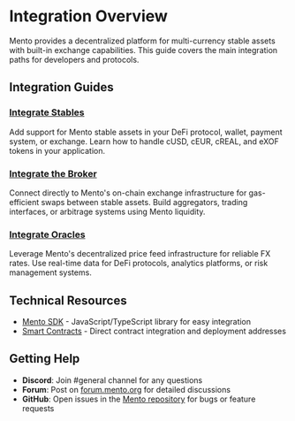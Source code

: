 # Integration Overview

Mento provides a decentralized platform for multi-currency stable assets with built-in exchange capabilities. This guide covers the main integration paths for developers and protocols.

## Integration Guides

### [Integrate Stables](integrate-stables.md)

Add support for Mento stable assets in your DeFi protocol, wallet, payment system, or exchange. Learn how to handle cUSD, cEUR, cREAL, and eXOF tokens in your application.

### [Integrate the Broker](integrate-the-broker.md)

Connect directly to Mento's on-chain exchange infrastructure for gas-efficient swaps between stable assets. Build aggregators, trading interfaces, or arbitrage systems using Mento liquidity.

### [Integrate Oracles](integrate-oracles.md)

Leverage Mento's decentralized price feed infrastructure for reliable FX rates. Use real-time data for DeFi protocols, analytics platforms, or risk management systems.

## Technical Resources

* [Mento SDK](../mento-sdk/) - JavaScript/TypeScript library for easy integration
* [Smart Contracts](../smart-contracts/) - Direct contract integration and deployment addresses

## Getting Help

* **Discord**: Join #general channel for any questions
* **Forum**: Post on [forum.mento.org](https://forum.mento.org/) for detailed discussions
* **GitHub**: Open issues in the [Mento repository](https://github.com/mento-protocol) for bugs or feature requests
